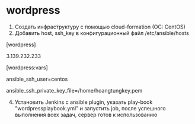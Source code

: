 # wordpress
1. Создать инфраструктуру с помощью cloud-formation (OC: CentOS)
2. Добавить host, ssh_key в конфигурационный файл /etc/ansible/hosts

[wordpress]

3.139.232.233

[wordpress:vars]

ansible_ssh_user=centos

ansible_ssh_private_key_file=/home/hoangtungkey.pem

4. Установить Jenkins с ansible plugin, указать play-book "wordpressplaybook.yml" и запустить job, после успешного выполнения всех задач, сервер готов к использованию
